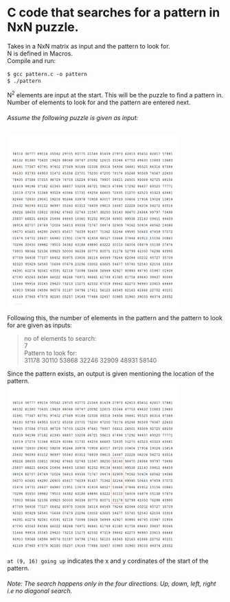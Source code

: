 # C code that searches for a pattern in NxN puzzle.
Takes in a NxN matrix as input and the pattern to look for.  
N is defined in Macros.  
Compile and run:  

    $ gcc pattern.c -o pattern
    $ ./pattern 

N<sup>2</sup> elements are input at the start. This will be the puzzle to find a pattern in.  
Number of elements to look for and the pattern are entered next.

###### *Assume the following puzzle is given as input:*  
<img src= "./img/r.png" height="400rem" width="400rem">  

Following this, the number of elements in the pattern and the pattern to look for are given as inputs:

> no of elements to search:  
> 7  
> Pattern to look for:  
> 31178 30110 53868 32246 32909 48931 58140  

Since the pattern exists, an output is given mentioning the location of the pattern.  
<img src= "./img/pattern.png" height="400rem" width="400rem">  
`at (9, 16) going up` indicates the x and y cordinates of the start of the pattern.
###### *Note: The search happens only in the four directions. Up, down, left, right i.e no diagonal search.*



